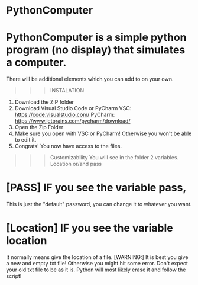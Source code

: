 # PythonComputer
# PythonComputer is a simple python program (no display) that simulates a computer. 

There will be additional elements which you can add to on your own. 

>>>INSTALATION
1) Download the ZIP folder
2) Download Visual Studio Code or PyCharm
VSC: https://code.visualstudio.com/
PyCharm: https://www.jetbrains.com/pycharm/download/
3) Open the Zip Folder
4) Make sure you open with VSC or PyCharm! Otherwise you won't be able to edit it.
5) Congrats! You now have access to the files.

>>>Customizability
You will see in the folder 2 variables.
Location or/and pass
# [PASS] IF you see the variable pass,
This is just the "default" password, you can change it to whatever you want.

# [Location] IF you see the variable location
It normally means give the location of a file. 
[WARNING:] It is best you give a new and empty txt file! 
Otherwise you might hit some error. Don't expect your old txt file to be as it is.
Python will most likely erase it and follow the script!
